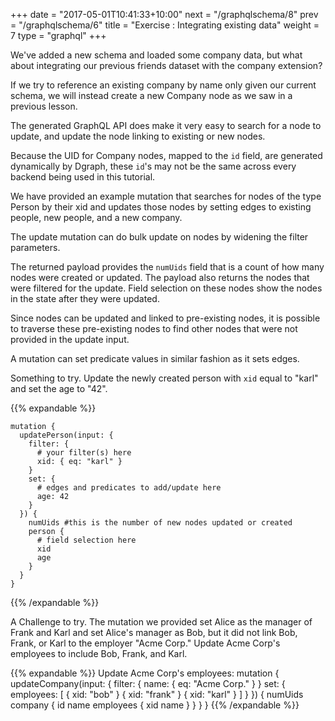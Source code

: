 +++
date = "2017-05-01T10:41:33+10:00"
next = "/graphqlschema/8"
prev = "/graphqlschema/6"
title = "Exercise : Integrating existing data"
weight = 7
type = "graphql"
+++

We've added a new schema and loaded some company data, but what about integrating our previous friends dataset with the company extension?

If we try to reference an existing company by name only given our current schema, we will instead create a new Company node as we saw in a previous lesson.

The generated GraphQL API does make it very easy to search for a node to update, and update the node linking to existing or new nodes.

Because the UID for Company nodes, mapped to the `id` field, are generated dynamically by Dgraph, these `id`'s may not be the same across every backend being used in this tutorial.

We have provided an example mutation that searches for nodes of the type Person by their xid and updates those nodes by setting edges to existing people, new people, and a new company.

The update mutation can do bulk update on nodes by widening the filter parameters.

The returned payload provides the `numUids` field that is a count of how many nodes were created or updated. The payload also returns the nodes that were filtered for the update. Field selection on these nodes show the nodes in the state after they were updated.

Since nodes can be updated and linked to pre-existing nodes, it is possible to traverse these pre-existing nodes to find other nodes that were not provided in the update input.

A mutation can set predicate values in similar fashion as it sets edges.

Something to try. Update the newly created person with `xid` equal to "karl" and set the age to "42".

{{% expandable %}}
```
mutation {
  updatePerson(input: {
    filter: {
      # your filter(s) here
      xid: { eq: "karl" }
    }
    set: { 
      # edges and predicates to add/update here
      age: 42
    }
  }) {
    numUids #this is the number of new nodes updated or created
    person {
      # field selection here
      xid
      age
    }
  }
}
```
{{% /expandable %}}

A Challenge to try. The mutation we provided set Alice as the manager of Frank and Karl and set Alice's manager as Bob, but it did not link Bob, Frank, or Karl to the employer "Acme Corp." Update Acme Corp's employees to include Bob, Frank, and Karl.


{{% expandable %}}
Update Acme Corp's employees:
mutation {
  updateCompany(input: {
    filter: { name: { eq: "Acme Corp." } }
    set: { employees: [
      { xid: "bob" }
      { xid: "frank" }
      { xid: "karl" }
    ] }
  }) {
    numUids
    company {
      id
      name
      employees {
        xid
        name
      }
    }
  }
}
{{% /expandable %}}
